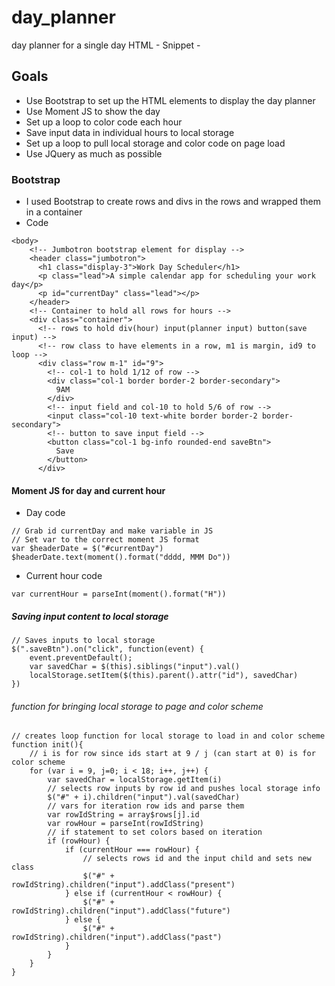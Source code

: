 # day_planner
day planner for a single day
HTML - 
Snippet - 

## Goals
* Use Bootstrap to set up the HTML elements to display the day planner
* Use Moment JS to show the day
* Set up a loop to color code each hour
* Save input data in individual hours to local storage
* Set up a loop to pull local storage and color code on page load
* Use JQuery as much as possible

### Bootstrap 
* I used Bootstrap to create rows and divs in the rows and wrapped them in a container
* Code 
```
<body>
    <!-- Jumbotron bootstrap element for display -->
    <header class="jumbotron">
      <h1 class="display-3">Work Day Scheduler</h1>
      <p class="lead">A simple calendar app for scheduling your work day</p>
      <p id="currentDay" class="lead"></p>
    </header>
    <!-- Container to hold all rows for hours -->
    <div class="container">
      <!-- rows to hold div(hour) input(planner input) button(save input) -->
      <!-- row class to have elements in a row, m1 is margin, id9 to loop -->
      <div class="row m-1" id="9">
        <!-- col-1 to hold 1/12 of row -->
        <div class="col-1 border border-2 border-secondary">
          9AM
        </div>
        <!-- input field and col-10 to hold 5/6 of row -->
        <input class="col-10 text-white border border-2 border-secondary">
        <!-- button to save input field -->
        <button class="col-1 bg-info rounded-end saveBtn">
          Save
        </button>
      </div>
```

#### Moment JS for day and current hour
* Day code 
```
// Grab id currentDay and make variable in JS
// Set var to the correct moment JS format 
var $headerDate = $("#currentDay")
$headerDate.text(moment().format("dddd, MMM Do"))
```
* Current hour code
```
var currentHour = parseInt(moment().format("H"))
```
##### Saving input content to local storage
```
// Saves inputs to local storage
$(".saveBtn").on("click", function(event) {
    event.preventDefault();
    var savedChar = $(this).siblings("input").val()
    localStorage.setItem($(this).parent().attr("id"), savedChar)
})

```
###### function for bringing local storage to page and color scheme
```
// creates loop function for local storage to load in and color scheme
function init(){
    // i is for row since ids start at 9 / j (can start at 0) is for color scheme
    for (var i = 9, j=0; i < 18; i++, j++) {
        var savedChar = localStorage.getItem(i)
        // selects row inputs by row id and pushes local storage info
        $("#" + i).children("input").val(savedChar)
        // vars for iteration row ids and parse them
        var rowIdString = array$rows[j].id
        var rowHour = parseInt(rowIdString)
        // if statement to set colors based on iteration
        if (rowHour) { 
            if (currentHour === rowHour) {    
                // selects rows id and the input child and sets new class
                $("#" + rowIdString).children("input").addClass("present")
            } else if (currentHour < rowHour) {
                $("#" + rowIdString).children("input").addClass("future")
            } else {
                $("#" + rowIdString).children("input").addClass("past")
            }
        }
    }
}
```